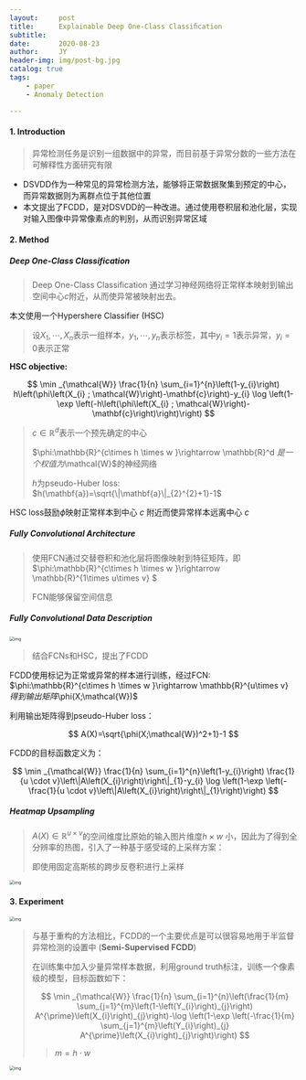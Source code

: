 ```yaml
---
layout:     post
title:      Explainable Deep One-Class Classiﬁcation
subtitle:  
date:       2020-08-23
author:     JY
header-img: img/post-bg.jpg
catalog: true
tags:
    - paper
    - Anomaly Detection

---
```




#### 1. Introduction

> 异常检测任务是识别一组数据中的异常，而目前基于异常分数的一些方法在可解释性方面研究有限

- DSVDD作为一种常见的异常检测方法，能够将正常数据聚集到预定的中心，而异常数据则为离群点位于其他位置
- 本文提出了FCDD，是对DSVDD的一种改进。通过使用卷积层和池化层，实现对输入图像中异常像素点的判别，从而识别异常区域



#### 2. Method

##### Deep One-Class Classification

> Deep One-Class Classification 通过学习神经网络将正常样本映射到输出空间中心$c$附近，从而使异常被映射出去。



本文使用一个Hypershere Classifier (HSC) 

> 设$X_1,\cdots,X_n$表示一组样本，$y_1,\cdots,y_n$表示标签，其中$y_i=1$表示异常，$y_i=0$表示正常



**HSC objective:**


$$
\min _{\mathcal{W}} \frac{1}{n} \sum_{i=1}^{n}\left(1-y_{i}\right) h\left(\phi\left(X_{i} ; \mathcal{W}\right)-\mathbf{c}\right)-y_{i} \log \left(1-\exp \left(-h\left(\phi\left(X_{i} ; \mathcal{W}\right)-\mathbf{c}\right)\right)\right)
$$

> $c\in \mathbb{R}^d$表示一个预先确定的中心
>
> $\phi:\mathbb{R}^{c\times h \times w }\rightarrow \mathbb{R}^d $是一个权值为$\mathcal{W}$的神经网络
>
> $h$为pseudo-Huber loss: $h(\mathbf{a})=\sqrt{\|\mathbf{a}\|_{2}^{2}+1}-1$

HSC loss鼓励$\phi$映射正常样本到中心 $c$ 附近而使异常样本远离中心 $c$



##### Fully Convolutional Architecture

> 使用FCN通过交替卷积和池化层将图像映射到特征矩阵，即$\phi:\mathbb{R}^{c\times h \times w }\rightarrow \mathbb{R}^{1\times u\times v} $
>
> FCN能够保留空间信息



##### Fully Convolutional Data Description

<img src="https://github.com/ZJU-CVs/zju-cvs.github.io/raw/master/img/Anomaly-Detection/3.png" alt="img" style="zoom:50%;" />

> 结合FCNs和HSC，提出了FCDD

FCDD使用标记为正常或异常的样本进行训练，经过FCN: $\phi:\mathbb{R}^{c\times h \times w }\rightarrow \mathbb{R}^{u\times v} $得到输出矩阵$\phi(X;\mathcal{W})$

利用输出矩阵得到pseudo-Huber loss：


$$
A(X)=\sqrt{\phi(X;\mathcal{W})^2+1}-1
$$


FCDD的目标函数定义为：


$$
\min _{\mathcal{W}} \frac{1}{n} \sum_{i=1}^{n}\left(1-y_{i}\right) \frac{1}{u \cdot v}\left\|A\left(X_{i}\right)\right\|_{1}-y_{i} \log \left(1-\exp \left(-\frac{1}{u \cdot v}\left\|A\left(X_{i}\right)\right\|_{1}\right)\right)
$$


##### Heatmap Upsampling

> $A(X)\in\mathbb{R}^{u\times v}$的空间维度比原始的输入图片维度$h\times w$ 小，因此为了得到全分辨率的热图，引入了一种基于感受域的上采样方案：
>
> 即使用固定高斯核的跨步反卷积进行上采样

<img src="https://github.com/ZJU-CVs/zju-cvs.github.io/raw/master/img/Anomaly-Detection/2.png" alt="img" style="zoom:50%;" />



#### 3. Experiment

<img src="https://github.com/ZJU-CVs/zju-cvs.github.io/raw/master/img/Anomaly-Detection/1.png" alt="img" style="zoom:50%;" />



> 与基于重构的方法相比，FCDD的一个主要优点是可以很容易地用于半监督异常检测的设置中 (**Semi-Supervised FCDD**)
>
> 在训练集中加入少量异常样本数据，利用ground truth标注，训练一个像素级的模型，目标函数如下：
>
> 
> $$
> \min _{\mathcal{W}} \frac{1}{n} \sum_{i=1}^{n}\left(\frac{1}{m} \sum_{j=1}^{m}\left(1-\left(Y_{i}\right)_{j}\right) A^{\prime}\left(X_{i}\right)_{j}\right)-\log \left(1-\exp \left(-\frac{1}{m} \sum_{j=1}^{m}\left(Y_{i}\right)_{j} A^{\prime}\left(X_{i}\right)_{j}\right)\right)
> $$
>
> > $m=h\cdot w$

<img src="https://github.com/ZJU-CVs/zju-cvs.github.io/raw/master/img/Anomaly-Detection/4.png" alt="img" style="zoom:50%;" />